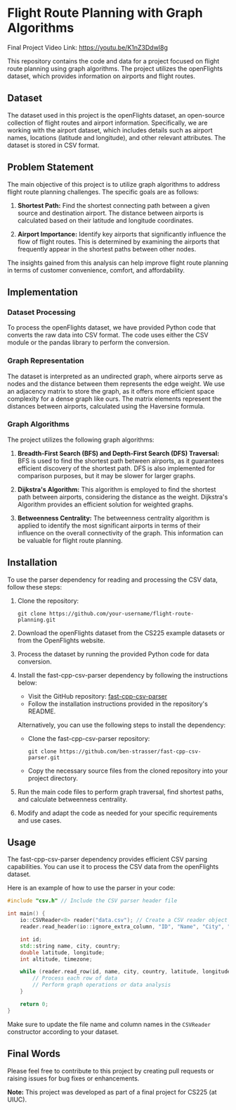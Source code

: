 
# Flight Route Planning with Graph Algorithms

Final Project Video Link: https://youtu.be/K1nZ3DdwI8g


This repository contains the code and data for a project focused on flight route planning using graph algorithms. The project utilizes the openFlights dataset, which provides information on airports and flight routes.

## Dataset

The dataset used in this project is the openFlights dataset, an open-source collection of flight routes and airport information. Specifically, we are working with the airport dataset, which includes details such as airport names, locations (latitude and longitude), and other relevant attributes. The dataset is stored in CSV format.

## Problem Statement

The main objective of this project is to utilize graph algorithms to address flight route planning challenges. The specific goals are as follows:

1. **Shortest Path:** Find the shortest connecting path between a given source and destination airport. The distance between airports is calculated based on their latitude and longitude coordinates.

2. **Airport Importance:** Identify key airports that significantly influence the flow of flight routes. This is determined by examining the airports that frequently appear in the shortest paths between other nodes.

The insights gained from this analysis can help improve flight route planning in terms of customer convenience, comfort, and affordability.

## Implementation

### Dataset Processing

To process the openFlights dataset, we have provided Python code that converts the raw data into CSV format. The code uses either the CSV module or the pandas library to perform the conversion.

### Graph Representation

The dataset is interpreted as an undirected graph, where airports serve as nodes and the distance between them represents the edge weight. We use an adjacency matrix to store the graph, as it offers more efficient space complexity for a dense graph like ours. The matrix elements represent the distances between airports, calculated using the Haversine formula.

### Graph Algorithms

The project utilizes the following graph algorithms:

1. **Breadth-First Search (BFS) and Depth-First Search (DFS) Traversal:** BFS is used to find the shortest path between airports, as it guarantees efficient discovery of the shortest path. DFS is also implemented for comparison purposes, but it may be slower for larger graphs.

2. **Dijkstra's Algorithm:** This algorithm is employed to find the shortest path between airports, considering the distance as the weight. Dijkstra's Algorithm provides an efficient solution for weighted graphs.

3. **Betweenness Centrality:** The betweenness centrality algorithm is applied to identify the most significant airports in terms of their influence on the overall connectivity of the graph. This information can be valuable for flight route planning.

<!-- ## Usage

1. Clone the repository:

   ```shell
   git clone https://github.com/your-username/flight-route-planning.git
   ```

2. Download the openFlights dataset from the CS225 example datasets or from the OpenFlights website.

3. Process the dataset by running the provided Python code for data conversion.

4. Run the main code files to perform graph traversal, find shortest paths, and calculate betweenness centrality.

5. Modify and adapt the code as needed for your specific requirements and use cases.

 -->
 
 ## Installation

To use the parser dependency for reading and processing the CSV data, follow these steps:

1. Clone the repository:

   ```shell
   git clone https://github.com/your-username/flight-route-planning.git
   ```

2. Download the openFlights dataset from the CS225 example datasets or from the OpenFlights website.

3. Process the dataset by running the provided Python code for data conversion.

4. Install the fast-cpp-csv-parser dependency by following the instructions below:

   - Visit the GitHub repository: [fast-cpp-csv-parser](https://github.com/ben-strasser/fast-cpp-csv-parser)
   - Follow the installation instructions provided in the repository's README.

   Alternatively, you can use the following steps to install the dependency:

   - Clone the fast-cpp-csv-parser repository:

     ```shell
     git clone https://github.com/ben-strasser/fast-cpp-csv-parser.git
     ```

   - Copy the necessary source files from the cloned repository into your project directory.

5. Run the main code files to perform graph traversal, find shortest paths, and calculate betweenness centrality.

6. Modify and adapt the code as needed for your specific requirements and use cases.

## Usage

The fast-cpp-csv-parser dependency provides efficient CSV parsing capabilities. You can use it to process the CSV data from the openFlights dataset.

Here is an example of how to use the parser in your code:

```cpp
#include "csv.h" // Include the CSV parser header file

int main() {
    io::CSVReader<8> reader("data.csv"); // Create a CSV reader object for the data file
    reader.read_header(io::ignore_extra_column, "ID", "Name", "City", "Country", "Latitude", "Longitude", "Altitude", "Timezone");

    int id;
    std::string name, city, country;
    double latitude, longitude;
    int altitude, timezone;

    while (reader.read_row(id, name, city, country, latitude, longitude, altitude, timezone)) {
        // Process each row of data
        // Perform graph operations or data analysis
    }

    return 0;
}
```

Make sure to update the file name and column names in the `CSVReader` constructor according to your dataset.

## Final Words 

Please feel free to contribute to this project by creating pull requests or raising issues for bug fixes or enhancements.

**Note:** This project was developed as part of a final project for CS225 (at UIUC).
